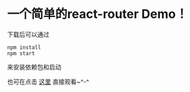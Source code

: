 
<h1>一个简单的react-router Demo！</h1>


下载后可以通过
    
    npm install 
    npm start
来安装依赖包和启动
<p>也可在点击 <a href="http://lancelotm.github.io/react-router-demo/" target="_blank">这里</a> 直接观看~^-^</p>

